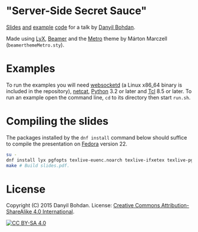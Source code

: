 # "Server-Side Secret Sauce"

[Slides](slides.pdf) [and](example1) [example](example2) [code](example3) for a talk by [Danyil Bohdan](https://github.com/dbohdan).

Made using [LyX](http://www.lyx.org/), [Beamer](https://en.wikipedia.org/wiki/Beamer_%28LaTeX%29) and the [Metro](https://bitbucket.org/marczellm/beamerports) theme by Márton Marczell (`beamerthemeMetro.sty`).

# Examples

To run the examples you will need [websocketd](http://websocketd.com/) (a Linux x86_64 binary is included in the repository), [netcat](https://en.wikipedia.org/wiki/Netcat), [Python](https://www.python.org/) 3.2 or later and [Tcl](https://en.wikipedia.org/wiki/Tcl) 8.5 or later. To run an example open the command line, `cd` to its directory then start `run.sh`.

# Compiling the slides

The packages installed by the `dnf install` command below should suffice to compile the presentation on [Fedora](https://en.wikipedia.org/wiki/Fedora_%28operating_system%29) version 22.

```sh
su -
dnf install lyx pgfopts texlive-euenc.noarch texlive-ifxetex texlive-pgfopts.noarch texlive-pgfplots texlive-xetex.noarch texlive-xetex-def.noarch
make # Build slides.pdf.
```

# License

Copyright (C) 2015 Danyil Bohdan. License: [Creative Commons Attribution-ShareAlike 4.0 International](https://creativecommons.org/licenses/by-sa/4.0).

[![CC BY-SA 4.0](https://licensebuttons.net/l/by-sa/3.0/88x31.png)](https://creativecommons.org/licenses/by-sa/4.0)
